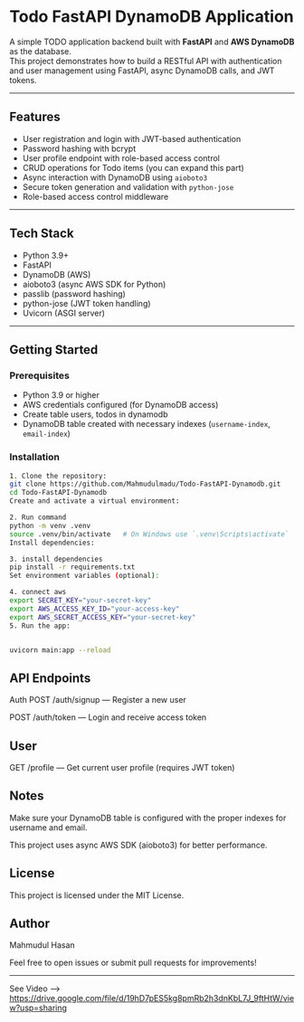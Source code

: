 # Todo FastAPI DynamoDB Application

A simple TODO application backend built with **FastAPI** and **AWS DynamoDB** as the database.  
This project demonstrates how to build a RESTful API with authentication and user management using FastAPI, async DynamoDB calls, and JWT tokens.

---

## Features

- User registration and login with JWT-based authentication
- Password hashing with bcrypt
- User profile endpoint with role-based access control
- CRUD operations for Todo items (you can expand this part)
- Async interaction with DynamoDB using `aioboto3`
- Secure token generation and validation with `python-jose`
- Role-based access control middleware

---

## Tech Stack

- Python 3.9+
- FastAPI
- DynamoDB (AWS)
- aioboto3 (async AWS SDK for Python)
- passlib (password hashing)
- python-jose (JWT token handling)
- Uvicorn (ASGI server)

---

## Getting Started

### Prerequisites

- Python 3.9 or higher
- AWS credentials configured (for DynamoDB access)
- Create table users, todos in dynamodb
- DynamoDB table created with necessary indexes (`username-index`, `email-index`)

### Installation



```bash
1. Clone the repository:
git clone https://github.com/Mahmudulmadu/Todo-FastAPI-Dynamodb.git
cd Todo-FastAPI-Dynamodb
Create and activate a virtual environment:

2. Run command
python -m venv .venv
source .venv/bin/activate   # On Windows use `.venv\Scripts\activate`
Install dependencies:

3. install dependencies
pip install -r requirements.txt
Set environment variables (optional):

4. connect aws
export SECRET_KEY="your-secret-key"
export AWS_ACCESS_KEY_ID="your-access-key"
export AWS_SECRET_ACCESS_KEY="your-secret-key"
5. Run the app:


uvicorn main:app --reload

```
## API Endpoints
Auth
POST /auth/signup — Register a new user

POST /auth/token — Login and receive access token

## User
GET /profile — Get current user profile (requires JWT token)

## Notes
Make sure your DynamoDB table is configured with the proper indexes for username and email.

This project uses async AWS SDK (aioboto3) for better performance.

## License
This project is licensed under the MIT License.

## Author
Mahmudul Hasan


Feel free to open issues or submit pull requests for improvements!

---
See Video --> https://drive.google.com/file/d/19hD7pES5kg8pmRb2h3dnKbL7J_9ftHtW/view?usp=sharing





